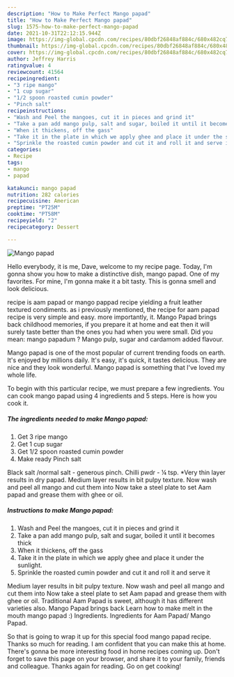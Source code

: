 ```yaml
---
description: "How to Make Perfect Mango papad"
title: "How to Make Perfect Mango papad"
slug: 1575-how-to-make-perfect-mango-papad
date: 2021-10-31T22:12:15.944Z
image: https://img-global.cpcdn.com/recipes/80dbf26848af884c/680x482cq70/mango-papad-recipe-main-photo.jpg
thumbnail: https://img-global.cpcdn.com/recipes/80dbf26848af884c/680x482cq70/mango-papad-recipe-main-photo.jpg
cover: https://img-global.cpcdn.com/recipes/80dbf26848af884c/680x482cq70/mango-papad-recipe-main-photo.jpg
author: Jeffrey Harris
ratingvalue: 4
reviewcount: 41564
recipeingredient:
- "3 ripe mango"
- "1 cup sugar"
- "1/2 spoon roasted cumin powder"
- "Pinch salt"
recipeinstructions:
- "Wash and Peel the mangoes, cut it in pieces and grind it"
- "Take a pan add mango pulp, salt and sugar, boiled it until it becomes thick"
- "When it thickens, off the gass"
- "Take it in the plate in which we apply ghee and place it under the sunlight."
- "Sprinkle the roasted cumin powder and cut it and roll it and serve it"
categories:
- Recipe
tags:
- mango
- papad

katakunci: mango papad 
nutrition: 282 calories
recipecuisine: American
preptime: "PT25M"
cooktime: "PT58M"
recipeyield: "2"
recipecategory: Dessert

---
```



![Mango papad](https://img-global.cpcdn.com/recipes/80dbf26848af884c/680x482cq70/mango-papad-recipe-main-photo.jpg)

Hello everybody, it is me, Dave, welcome to my recipe page. Today, I'm gonna show you how to make a distinctive dish, mango papad. One of my favorites. For mine, I'm gonna make it a bit tasty. This is gonna smell and look delicious.

recipe is aam papad or mango pappad recipe yielding a fruit leather textured condiments. as i previously mentioned, the recipe for aam papad recipe is very simple and easy. more importantly, it. Mango Papad brings back childhood memories, if you prepare it at home and eat then it will surely taste better than the ones you had when you were small. Did you mean: mango papadum ? Mango pulp, sugar and cardamom added flavour.

Mango papad is one of the most popular of current trending foods on earth. It's enjoyed by millions daily. It's easy, it's quick, it tastes delicious. They are nice and they look wonderful. Mango papad is something that I've loved my whole life.


To begin with this particular recipe, we must prepare a few ingredients. You can cook mango papad using 4 ingredients and 5 steps. Here is how you cook it.

<!--inarticleads1-->

##### The ingredients needed to make Mango papad:

1. Get 3 ripe mango
1. Get 1 cup sugar
1. Get 1/2 spoon roasted cumin powder
1. Make ready Pinch salt


Black salt /normal salt - generous pinch. Chilli pwdr - ¼ tsp. *Very thin layer results in dry papad. Medium layer results in bit pulpy texture. Now wash and peel all mango and cut them into Now take a steel plate to set Aam papad and grease them with ghee or oil. 

<!--inarticleads2-->

##### Instructions to make Mango papad:

1. Wash and Peel the mangoes, cut it in pieces and grind it
1. Take a pan add mango pulp, salt and sugar, boiled it until it becomes thick
1. When it thickens, off the gass
1. Take it in the plate in which we apply ghee and place it under the sunlight.
1. Sprinkle the roasted cumin powder and cut it and roll it and serve it


Medium layer results in bit pulpy texture. Now wash and peel all mango and cut them into Now take a steel plate to set Aam papad and grease them with ghee or oil. Traditional Aam Papad is sweet, although it has different varieties also. Mango Papad brings back Learn how to make melt in the mouth mango papad :) Ingredients. Ingredients for Aam Papad/ Mango Papad. 

So that is going to wrap it up for this special food mango papad recipe. Thanks so much for reading. I am confident that you can make this at home. There's gonna be more interesting food in home recipes coming up. Don't forget to save this page on your browser, and share it to your family, friends and colleague. Thanks again for reading. Go on get cooking!
